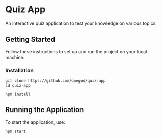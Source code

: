 # Quiz App

An interactive quiz application to test your knowledge on various topics.

## Getting Started

Follow these instructions to set up and run the project on your local machine.

### Installation

    git clone https://github.com/qwegod/quiz-app
    cd quiz-app
    
    npm install

## Running the Application

To start the application, use:

    npm start

